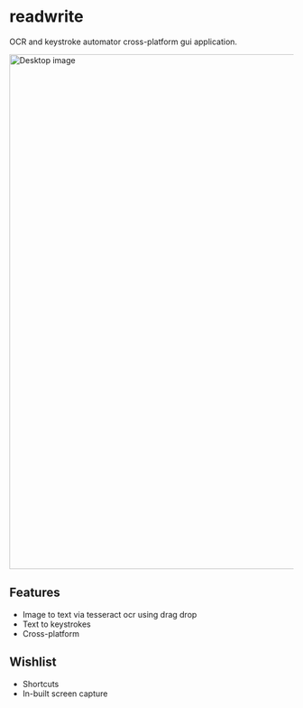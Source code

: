
# readwrite
OCR and keystroke automator cross-platform gui application.

<img width="912" alt="Desktop image" src="https://user-images.githubusercontent.com/16096583/200861522-f0dbbfff-3b03-41ca-9121-e5cd52310c05.png">

## Features

- Image to text via tesseract ocr using drag drop
- Text to keystrokes
- Cross-platform

## Wishlist
- Shortcuts
- In-built screen capture